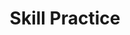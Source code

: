 ---
title: Skill Practice

source:
- title: Common Core Basics
  subject: Social Studies
  chapter: 3
  toc_type: Lesson Review
  toc_number: 3.2
  pages: 118 - 123

questions:
  - number: 1
    text: >
      Which statement describes one possible result of the bus boycott in Montgomery. Alabama?
    choice:
      - option: A
        text: African Americans were happy not to have to ride the buses anymore.
      - option: B
        text: The bus system suffered financial loss.
      - option: C
        text: People were not aware of the bus boycotts.
      - option: D
        text: More people began taking the bus.
    answer:
      - option: B
        text: >
          When African Americans refused to ride the buses, fewer bus fares were paid. The bus company made less money.
  - number: 2
    text: >
      Which statement might be a reason King believed nonviolent protests were the best way to fight for social change?
    choice:
      - option: A
        text: Nonviolent protests are easy to start.
      - option: B
        text: People get into less trouble in nonviolent protests.
      - option: C
        text: People naturally don't like fighting.
      - option: D
        text: People are against bloodshed, regardless of the cause.
    answer:
      - option: D
        text: >
          Many Americans were horrified by the attacks made upon peaceful protesters. But Americans would probably also have been horrified if the protesters had used violence.
        
layout: cc_review
---